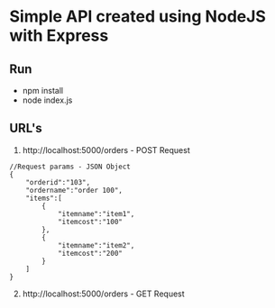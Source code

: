 # Simple API created using NodeJS with Express

## Run 

- npm install
- node index.js

## URL's

1. http://localhost:5000/orders - POST Request



```
//Request params - JSON Object
{
	"orderid":"103",
	"ordername":"order 100",
	"items":[
		{
			"itemname":"item1",
			"itemcost":"100"
		},
		{
			"itemname":"item2",
			"itemcost":"200"
		}								
	]
}
```

2. http://localhost:5000/orders - GET Request

